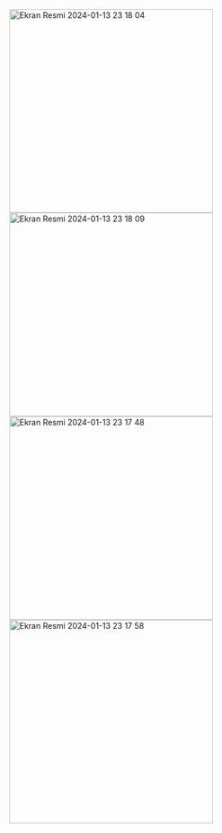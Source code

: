 <img width="362" alt="Ekran Resmi 2024-01-13 23 18 04" src="https://github.com/maliyahya/Twitter-Clone-App/assets/129786925/92af32b3-494a-4d50-a180-fa4b27a98f54">
<img width="362" alt="Ekran Resmi 2024-01-13 23 18 09" src="https://github.com/maliyahya/Twitter-Clone-App/assets/129786925/4d77dbb4-206d-4171-8af9-071ad5de3eef">
<img width="362" alt="Ekran Resmi 2024-01-13 23 17 48" src="https://github.com/maliyahya/Twitter-Clone-App/assets/129786925/41605168-1eb3-4b46-a988-f2337e4dc7a7">
<img width="362" alt="Ekran Resmi 2024-01-13 23 17 58" src="https://github.com/maliyahya/Twitter-Clone-App/assets/129786925/86a9b8c6-0327-4b86-a87d-212af51b8638">
